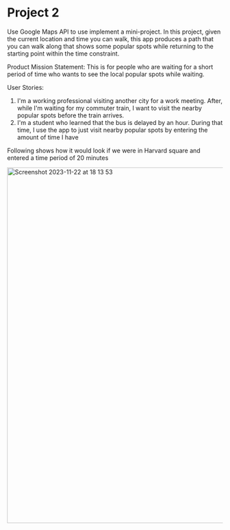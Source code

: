 # Project 2
Use Google Maps API to use implement a mini-project. In this project, given the current location and time you can walk, this app produces a path that you can walk along that shows some popular spots while returning to the starting point within the time constraint. 

Product Mission Statement:
This is for people who are waiting for a short period of time who wants to see the local popular spots while waiting.

User Stories:
1. I'm a working professional visiting another city for a work meeting. After, while I'm waiting for my commuter train, I want to visit the nearby popular spots before the train arrives.
2. I'm a student who learned that the bus is delayed by an hour. During that time, I use the app to just visit nearby popular spots by entering the amount of time I have
   
Following shows how it would look if we were in Harvard square and entered a time period of 20 minutes

<img width="829" alt="Screenshot 2023-11-22 at 18 13 53" src="https://github.com/vrsreeganesh/Project2/assets/90840253/8cbec66a-f2a1-4d50-a707-26fadc70106b">

